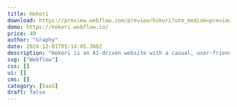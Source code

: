 ```yaml
---
title: Hokori
download: https://preview.webflow.com/preview/hokori?utm_medium=preview_link&utm_source=designer&utm_content=hokori&preview=ccf67a5c995657140a8f833d7060ac65&workflow=preview
demo: https://hokori.webflow.io/
price: 49
author: "Graphy"
date: 2024-12-01T05:14:05.368Z
description: "Hokori is an AI-driven website with a casual, user-friendly design. Featuring 5 pages, it offers simple navigation, easy team management, and seamless purchase options. Ideal for IT professionals and businesses, it includes a comprehensive IT blog an"
ssg: ["Webflow"]
css: []
ui: []
cms: []
category: [SaaS]
draft: false
---
```

